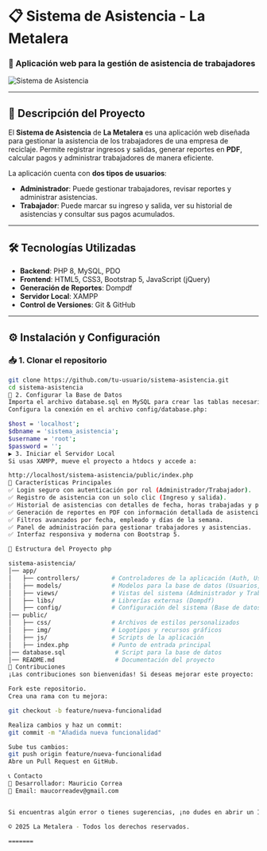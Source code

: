 

# 📋 Sistema de Asistencia - La Metalera

### 🏢 Aplicación web para la gestión de asistencia de trabajadores

![Sistema de Asistencia](https://via.placeholder.com/1200x400?text=Banner+del+Sistema+de+Asistencia)

---

## 🚀 **Descripción del Proyecto**
El **Sistema de Asistencia** de **La Metalera** es una aplicación web diseñada para gestionar la asistencia de los trabajadores de una empresa de reciclaje. Permite registrar ingresos y salidas, generar reportes en **PDF**, calcular pagos y administrar trabajadores de manera eficiente.

La aplicación cuenta con **dos tipos de usuarios**:
- **Administrador**: Puede gestionar trabajadores, revisar reportes y administrar asistencias.
- **Trabajador**: Puede marcar su ingreso y salida, ver su historial de asistencias y consultar sus pagos acumulados.

---

## 🛠 **Tecnologías Utilizadas**
- **Backend**: PHP 8, MySQL, PDO
- **Frontend**: HTML5, CSS3, Bootstrap 5, JavaScript (jQuery)
- **Generación de Reportes**: Dompdf
- **Servidor Local**: XAMPP
- **Control de Versiones**: Git & GitHub

---

## ⚙️ **Instalación y Configuración**
### 📥 **1. Clonar el repositorio**
```bash
git clone https://github.com/tu-usuario/sistema-asistencia.git
cd sistema-asistencia
🔧 2. Configurar la Base de Datos
Importa el archivo database.sql en MySQL para crear las tablas necesarias.
Configura la conexión en el archivo config/database.php:

$host = 'localhost';
$dbname = 'sistema_asistencia';
$username = 'root';
$password = '';
▶️ 3. Iniciar el Servidor Local
Si usas XAMPP, mueve el proyecto a htdocs y accede a:

http://localhost/sistema-asistencia/public/index.php
📌 Características Principales
✅ Login seguro con autenticación por rol (Administrador/Trabajador).
✅ Registro de asistencia con un solo clic (Ingreso y salida).
✅ Historial de asistencias con detalles de fecha, horas trabajadas y pago acumulado.
✅ Generación de reportes en PDF con información detallada de asistencia.
✅ Filtros avanzados por fecha, empleado y días de la semana.
✅ Panel de administración para gestionar trabajadores y asistencias.
✅ Interfaz responsiva y moderna con Bootstrap 5.

📄 Estructura del Proyecto php

sistema-asistencia/
│── app/
│   ├── controllers/         # Controladores de la aplicación (Auth, Usuario, Reportes)
│   ├── models/              # Modelos para la base de datos (Usuarios, Asistencias)
│   ├── views/               # Vistas del sistema (Administrador y Trabajador)
│   ├── libs/                # Librerías externas (Dompdf)
│   ├── config/              # Configuración del sistema (Base de datos)
│── public/
│   ├── css/                 # Archivos de estilos personalizados
│   ├── img/                 # Logotipos y recursos gráficos
│   ├── js/                  # Scripts de la aplicación
│   ├── index.php            # Punto de entrada principal
│── database.sql              # Script para la base de datos
│── README.md                 # Documentación del proyecto
📝 Contribuciones
¡Las contribuciones son bienvenidas! Si deseas mejorar este proyecto:

Fork este repositorio.
Crea una rama con tu mejora:

git checkout -b feature/nueva-funcionalidad

Realiza cambios y haz un commit:
git commit -m "Añadida nueva funcionalidad"

Sube tus cambios:
git push origin feature/nueva-funcionalidad
Abre un Pull Request en GitHub.

📞 Contacto
👤 Desarrollador: Mauricio Correa
📧 Email: maucorreadev@gmail.com 


Si encuentras algún error o tienes sugerencias, ¡no dudes en abrir un Issue en el repositorio! 🚀

© 2025 La Metalera - Todos los derechos reservados.

=======

